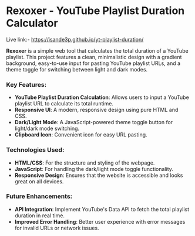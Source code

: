 
# Rexoxer - YouTube Playlist Duration Calculator
Live link:- https://isande3p.github.io/yt-playlist-duration/

**Rexoxer** is a simple web tool that calculates the total duration of a YouTube playlist. This project features a clean, minimalistic design with a gradient background, easy-to-use input for pasting YouTube playlist URLs, and a theme toggle for switching between light and dark modes. 

### Key Features:
- **YouTube Playlist Duration Calculation**: Allows users to input a YouTube playlist URL to calculate its total runtime.
- **Responsive UI**: A modern, responsive design using pure HTML and CSS.
- **Dark/Light Mode**: A JavaScript-powered theme toggle button for light/dark mode switching.
- **Clipboard Icon**: Convenient icon for easy URL pasting.

### Technologies Used:
- **HTML/CSS**: For the structure and styling of the webpage.
- **JavaScript**: For handling the dark/light mode toggle functionality.
- **Responsive Design**: Ensures that the website is accessible and looks great on all devices.
  
### Future Enhancements:
- **API Integration**: Implement YouTube's Data API to fetch the total playlist duration in real time.
- **Improved Error Handling**: Better user experience with error messages for invalid URLs or network issues.

